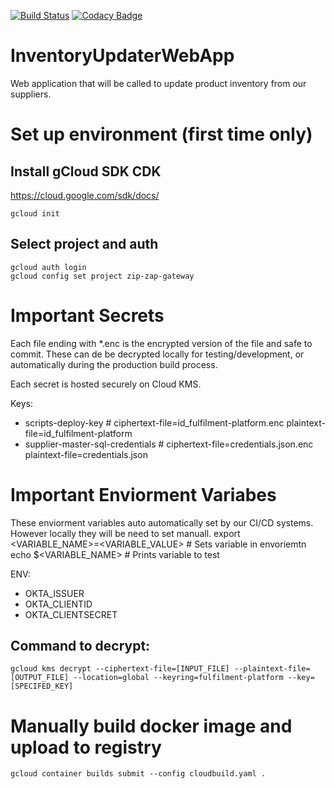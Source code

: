 [![Build Status](https://travis-ci.com/indira-active/fulfillment-platform.svg?token=s8nDqBPzyxfbb3fVZTFy&branch=master)](https://travis-ci.com/indira-active/fulfillment-platform) [![Codacy Badge](https://api.codacy.com/project/badge/Grade/e2906ab1ca4c4ea9a5a01baee82f572a)](https://www.codacy.com?utm_source=github.com&amp;utm_medium=referral&amp;utm_content=indira-active/fulfillment-platform&amp;utm_campaign=Badge_Grade)

# InventoryUpdaterWebApp
Web application that will be called to update product inventory from our suppliers. 

# Set up environment (first time only)
## Install gCloud SDK CDK
https://cloud.google.com/sdk/docs/

    gcloud init

## Select project and auth
    gcloud auth login
    gcloud config set project zip-zap-gateway



# Important Secrets
Each file ending with *.enc is the encrypted version of the file and safe to commit. These can de be decrypted locally for testing/development, or automatically during the production build process.

Each secret is hosted securely on Cloud KMS. 

Keys:

* scripts-deploy-key # ciphertext-file=id_fulfilment-platform.enc plaintext-file=id_fulfilment-platform
* supplier-master-sql-credentials # ciphertext-file=credentials.json.enc plaintext-file=credentials.json

# Important Enviorment Variabes
These enviorment variables auto automatically set by our CI/CD systems. However locally they will be need to set manuall.
    export <VARIABLE_NAME>=<VARIABLE_VALUE> # Sets variable in envoriemtn
    echo $<VARIABLE_NAME> # Prints variable to test

ENV:
* OKTA_ISSUER
* OKTA_CLIENTID
* OKTA_CLIENTSECRET


## Command to decrypt:
    gcloud kms decrypt --ciphertext-file=[INPUT_FILE] --plaintext-file=[OUTPUT_FILE] --location=global --keyring=fulfilment-platform --key=[SPECIFED_KEY]


# Manually build docker image and upload to registry
    gcloud container builds submit --config cloudbuild.yaml .